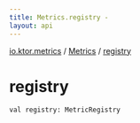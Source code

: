 ```yaml
---
title: Metrics.registry - 
layout: api
---
```


<div class='api-docs-breadcrumbs'><a href="../index.html">io.ktor.metrics</a> / <a href="index.html">Metrics</a> / <a href="./registry.html">registry</a></div>

# registry

<div class="signature"><code><span class="keyword">val </span><span class="identifier">registry</span><span class="symbol">: </span><span class="identifier">MetricRegistry</span></code></div>
